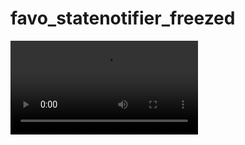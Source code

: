# favo_statenotifier_freezed
<video src="https://user-images.githubusercontent.com/87467867/139773496-f4eb4f85-b8cb-463f-8c07-4a82cdc3f539.mov" width="300" />

## Getting Started
1. flutter pub get
2. tap favorite button




